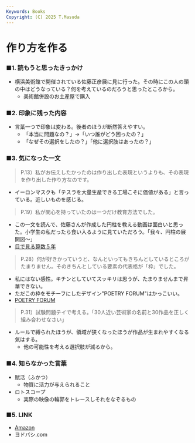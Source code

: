 ```yaml
---
Keywords: Books
Copyright: (C) 2025 T.Masuda
---
```


# 作り方を作る

### ■1. 読もうと思ったきっかけ

* 横浜美術館で開催されている佐藤正彦展に見に行った。その時にこの人の頭の中はどうなっている？何を考えているのだろうと思ったところから。
    * 美術館併設のお土産屋で購入

### ■2. 印象に残った内容
* 言葉一つで印象は変わる。後者のほうが断然答えやすい。
    * 「本当に問題なの？」→「いつ誰がどう困ったの？」
    * 「なぜその選択をしたの？」「他に選択肢はあったの？」

### ■3. 気になった一文

> P.13）私がお伝えしたかったのは作り出した表現というよりも、その表現を作り出した作り方なのです。

* イーロンマスクも「テスラを大量生産できる工場こそに価値がある」と言っている。近しいものを感じる。

> P.19）私が関心を持っていたのは一つだけ教育方法でした。

* この一文を読んで、佐藤さんが作成した円柱を教える動画は面白いと思った。小学生の私だったら食い入るように見ていただろう。「我々、円柱の展開図～」
* [目で見る算数５年](youtube.com/watch?v=YJvX6iEgc5w&pp=ygUV5L2Q6Jek6ZuF5b2m44CA5YaG5p-x)

> P.28）何が好きかっていうと、なんといってもきちんとしているところがたまりません。そのきちんとしている要素の代表格が「枠」でした。

* 私にはない感性。キチンとしていてスッキリは思うが、たまりませんまで昇華できない。
* ただこの枠をモチーフにしたデザイン"POETRY FORUM"はかっこいい。
* [POETRY FORUM](https://www.google.com/search?sca_esv=1c81ec1d0ea38a77&sxsrf=AE3TifN_YOmFt1XYw64QSS4knhTqDiKnDw:1757242565372&udm=2&fbs=AIIjpHxAboEh8T4AmOafDyCTZyImRiqTfQHPlfmQNPDJpiOEB0B8N6AC8kiE6py9pWguob5u-iitCCq1ZYhVdsjAyXN5xwJqyGELFaRchKVPHDHkp7lmFbB_BYsGsTsJxsf5CX5YU-8DxJ7Q4WVmVSRBdsmzH23XXi_tLwiCV4wOM8kQrDwGs89hq_r8i_PsfBMTRuB4I3mdRs5-ms1TkoBgv-OZlvyjnvnW1ZSYVuQkz7vXOtCy6OQ&q=POETRY+FORUM&sa=X&ved=2ahUKEwi1r5LXvsaPAxX2s1YBHTz9LZ4QtKgLegQIGRAB&biw=2560&bih=1305&dpr=1#vhid=KhpmVGawDzskxM&vssid=mosaic)

> P.31）試験問題テイで考える。「30人近い芸術家の名前と30作品を正しく組み合わせなさい」

* ルールで縛られたほうが、領域が狭くなったほうが作品が生まれやすくなる気はする。
    * 他の可能性を考える選択肢が減るから。

### ■4. 知らなかった言葉
* 賦活（ふかつ）
    * 物質に活力が与えられること
* ロトスコープ
  * 実際の映像の輪郭をトレースしそれをなぞるもの
 
### ■5. LINK
* [Amazon](https://www.amazon.co.jp/%E4%BD%9C%E3%82%8A%E6%96%B9%E3%82%92%E4%BD%9C%E3%82%8B-%E4%BD%90%E8%97%A4%E9%9B%85%E5%BD%A6%E5%B1%95%E5%85%AC%E5%BC%8F%E5%9B%B3%E9%8C%B2-%E4%BD%90%E8%97%A4%E9%9B%85%E5%BD%A6/dp/4865284753/ref=sr_1_1?__mk_ja_JP=%E3%82%AB%E3%82%BF%E3%82%AB%E3%83%8A&crid=3CVNQA6SCF5V7&dib=eyJ2IjoiMSJ9.onviOhOzNSqDBnJOlkCugj74TpvcvB5fIyZ89Pe0qnuM7BdHTW0vBTWHi6sandanApfq9UOYbyrzj3fRLPx_ighCI-sBEgk9jPeGaVopkHvchWSGIXTx2p8Yqdzdz5WuYCX-hLKq_IrDL4ggKTyGz56yEPlInndFrwgFZci4NOmnIR_LdylFM3Cafn6YoGXLzw3EAhhImbig-7K1Pk7vrA8etngiipazDVfExjXwVjqnGMrca0qQVC_-JflC4b-adIbVo0Y0QVaSCs5HH824GoWIiA7IY6UAtKtXdHaISOY.hL6URT3-jXXm-9flzXUjJCPKC5voeZZiEGYlCrxVwsc&dib_tag=se&keywords=%E4%BD%9C%E3%82%8A%E6%96%B9%E3%82%92%E4%BD%9C%E3%82%8B&qid=1757239961&sprefix=%E4%BD%9C%E3%82%8A%E6%96%B9%E3%82%92%E4%BD%9C%E3%82%8B%2Caps%2C214&sr=8-1)
* ヨドバシ.com

